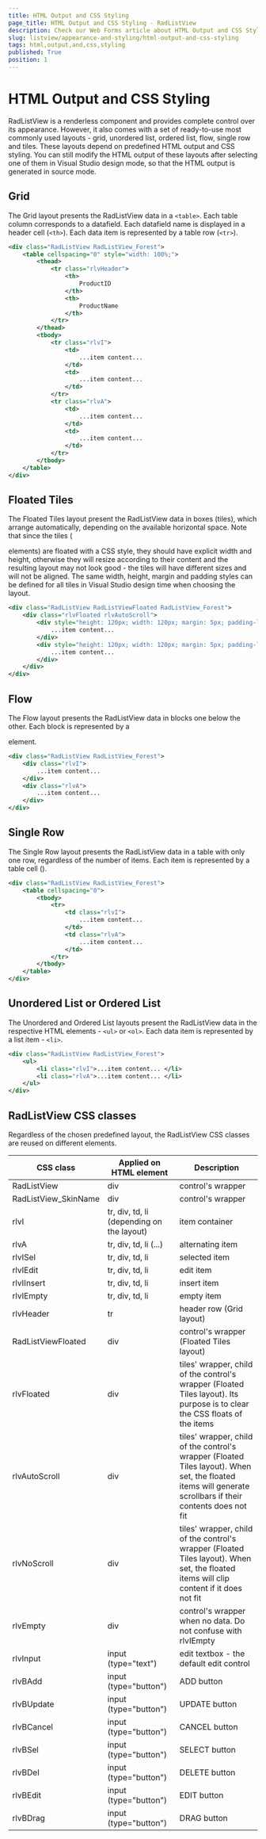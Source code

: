 ```yaml
---
title: HTML Output and CSS Styling
page_title: HTML Output and CSS Styling - RadListView
description: Check our Web Forms article about HTML Output and CSS Styling.
slug: listview/appearance-and-styling/html-output-and-css-styling
tags: html,output,and,css,styling
published: True
position: 1
---
```


# HTML Output and CSS Styling



RadListView is a renderless component and provides complete control over its appearance. However, it also comes with a set of ready-to-use most commonly used layouts - grid, unordered list, ordered list, flow, single row and tiles. These layouts depend on predefined HTML output and CSS styling. You can still modify the HTML output of these layouts after selecting one of them in Visual Studio design mode, so that the HTML output is generated in source mode.

## Grid

The Grid layout presents the RadListView data in a `<table>`. Each table column corresponds to a datafield. Each datafield name is displayed in a header cell (`<th>`). Each data item is represented by a table row (`<tr>`).

````XML
<div class="RadListView RadListView_Forest">
    <table cellspacing="0" style="width: 100%;">
        <thead>
            <tr class="rlvHeader">
                <th>
                    ProductID
                </th>
                <th>
                    ProductName
                </th>
            </tr>
        </thead>
        <tbody>
            <tr class="rlvI">
                <td>
                    ...item content...
                </td>
                <td>
                    ...item content...
                </td>
            </tr>
            <tr class="rlvA">
                <td>
                    ...item content...
                </td>
                <td>
                    ...item content...
                </td>
            </tr>
        </tbody>
    </table>
</div>
````



## Floated Tiles

The Floated Tiles layout present the RadListView data in boxes (tiles), which arrange automatically, depending on the available horizontal space. Note that since the tiles (<div> elements) are floated with a CSS style, they should have explicit width and height, otherwise they will resize according to their content and the resulting layout may not look good - the tiles will have different sizes and will not be aligned. The same width, height, margin and padding styles can be defined for all tiles in Visual Studio design time when choosing the layout.

````XML
<div class="RadListView RadListViewFloated RadListView_Forest">
    <div class="rlvFloated rlvAutoScroll">
        <div style="height: 120px; width: 120px; margin: 5px; padding-left: 15px;" class="rlvI">
            ...item content...
        </div>
        <div style="height: 120px; width: 120px; margin: 5px; padding-left: 15px;" class="rlvA">
            ...item content...
        </div>
    </div>
</div>
````



## Flow

The Flow layout presents the RadListView data in blocks one below the other. Each block is represented by a <div> element.

````XML
<div class="RadListView RadListView_Forest">
    <div class="rlvI">
        ...item content...
    </div>
    <div class="rlvA">
        ...item content...
    </div>
</div>
````



## Single Row

The Single Row layout presents the RadListView data in a table with only one row, regardless of the number of items. Each item is represented by a table cell (<td>).

````XML
<div class="RadListView RadListView_Forest">
    <table cellspacing="0">
        <tbody>
            <tr>
                <td class="rlvI">
                    ...item content...
                </td>
                <td class="rlvA">
                    ...item content...
                </td>
            </tr>
        </tbody>
    </table>
</div>
````



## Unordered List or Ordered List

The Unordered and Ordered List layouts present the RadListView data in the respective HTML elements - `<ul>` or `<ol>`. Each data item is represented by a list item - `<li>`.

````XML
<div class="RadListView RadListView_Forest">
    <ul>
        <li class="rlvI">...item content... </li>
        <li class="rlvA">...item content... </li>
    </ul>
</div>
````



## RadListView CSS classes

Regardless of the chosen predefined layout, the RadListView CSS classes are reused on different elements.


| CSS class | Applied on HTML element | Description |
| ------ | ------ | ------ |
|RadListView|div|control's wrapper|
|RadListView_SkinName|div|control's wrapper|
|rlvI|tr, div, td, li (depending on the layout)|item container|
|rlvA|tr, div, td, li (...)|alternating item|
|rlvISel|tr, div, td, li|selected item|
|rlvIEdit|tr, div, td, li|edit item|
|rlvIInsert|tr, div, td, li|insert item|
|rlvIEmpty|tr, div, td, li|empty item|
|rlvHeader|tr|header row (Grid layout)|
|RadListViewFloated|div|control's wrapper (Floated Tiles layout)|
|rlvFloated|div|tiles' wrapper, child of the control's wrapper (Floated Tiles layout). Its purpose is to clear the CSS floats of the items|
|rlvAutoScroll|div|tiles' wrapper, child of the control's wrapper (Floated Tiles layout). When set, the floated items will generate scrollbars if their contents does not fit|
|rlvNoScroll|div|tiles' wrapper, child of the control's wrapper (Floated Tiles layout). When set, the floated items will clip content if it does not fit|
|rlvEmpty|div|control's wrapper when no data. Do not confuse with rlvIEmpty|
|rlvInput|input (type="text")|edit textbox - the default edit control|
|rlvBAdd|input (type="button")|ADD button|
|rlvBUpdate|input (type="button")|UPDATE button|
|rlvBCancel|input (type="button")|CANCEL button|
|rlvBSel|input (type="button")|SELECT button|
|rlvBDel|input (type="button")|DELETE button|
|rlvBEdit|input (type="button")|EDIT button|
|rlvBDrag|input (type="button")|DRAG button|
